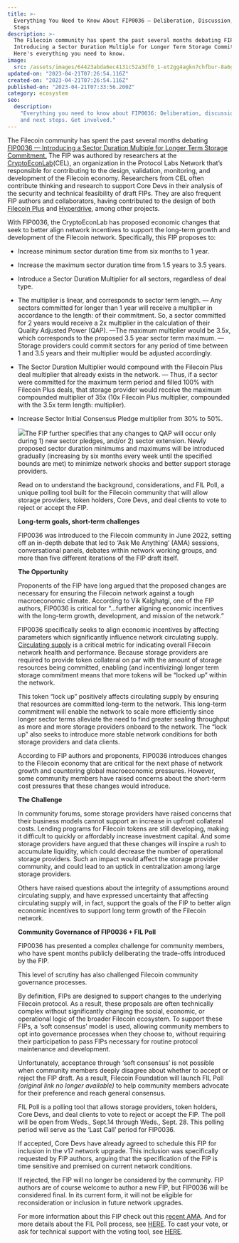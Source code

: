 ```yaml
---
title: >-
  Everything You Need to Know About FIP0036 — Deliberation, Discussion, and Next
  Steps
description: >-
  The Filecoin community has spent the past several months debating FIP0036 —
  Introducing a Sector Duration Multiple for Longer Term Storage Commitment.
  Here's everything you need to know.
image:
  src: /assets/images/64423abda6ec4131c52a3df0_1-et2gg4agkn7chfbur-8a6g.webp
updated-on: "2023-04-21T07:26:54.116Z"
created-on: "2023-04-21T07:26:54.116Z"
published-on: "2023-04-21T07:33:56.200Z"
category: ecosystem
seo:
  description:
    "Everything you need to know about FIP0036: Deliberation, discussion,
    and next steps. Get involved."
---
```


The Filecoin community has spent the past several months debating [FIP0036 — Introducing a Sector Duration Multiple for Longer Term Storage Commitment.](https://github.com/filecoin-project/FIPs/blob/master/FIPS/fip-0036.md) The FIP was authored by researchers at the [CryptoEconLab](https://research.protocol.ai/groups/cryptoeconlab/)(CEL), an organization in the Protocol Labs Network that’s responsible for contributing to the design, validation, monitoring, and development of the Filecoin economy. Researchers from CEL often contribute thinking and research to support Core Devs in their analysis of the security and technical feasibility of draft FIPs. They are also frequent FIP authors and collaborators, having contributed to the design of both [Filecoin Plus](https://github.com/filecoin-project/FIPs/blob/master/FIPS/fip-0003.md) and [Hyperdrive](https://github.com/filecoin-project/FIPs/blob/master/FIPS/fip-0013.md), among other projects.

With FIP0036, the CryptoEconLab has proposed economic changes that seek to better align network incentives to support the long-term growth and development of the Filecoin network. Specifically, this FIP proposes to:

- Increase minimum sector duration time from six months to 1 year.

- Increase the maximum sector duration time from 1.5 years to 3.5 years.

- Introduce a Sector Duration Multiplier for all sectors, regardless of deal type.

- The multiplier is linear, and corresponds to sector term length.
  — Any sectors committed for longer than 1 year will receive a multiplier in accordance to the length: of their commitment. So, a sector committed for 2 years would receive a 2x multiplier in the calculation of their Quality Adjusted Power (QAP).
  —The maximum multiplier would be 3.5x, which corresponds to the proposed 3.5 year sector term maximum.
  — Storage providers could commit sectors for any period of time between 1 and 3.5 years and their multiplier would be adjusted accordingly.

- The Sector Duration Multiplier would compound with the Filecoin Plus deal multiplier that already exists in the network.
  — Thus, if a sector were committed for the maximum term period and filled 100% with Filecoin Plus deals, that storage provider would receive the maximum compounded multiplier of 35x (10x Filecoin Plus multiplier, compounded with the 3.5x term length: multiplier).

- Increase Sector Initial Consensus Pledge multiplier from 30% to 50%.

  ![](/assets/images/643e68b3809f6b3b46ce740c_1-ovn71sa_ni4z_pd90f4uwg.webp)The FIP further specifies that any changes to QAP will occur only during 1) new sector pledges, and/or 2) sector extension. Newly proposed sector duration minimums and maximums will be introduced gradually (increasing by six months every week until the specified bounds are met) to minimize network shocks and better support storage providers.

  Read on to understand the background, considerations, and FIL Poll, a unique polling tool built for the Filecoin community that will allow storage providers, token holders, Core Devs, and deal clients to vote to reject or accept the FIP.

  **Long-term goals, short-term challenges**

  FIP0036 was introduced to the Filecoin community in June 2022, setting off an in-depth debate that led to ‘Ask Me Anything’ (AMA) sessions, conversational panels, debates within network working groups, and more than five different iterations of the FIP draft itself.

  **The Opportunity**

  Proponents of the FIP have long argued that the proposed changes are necessary for ensuring the Filecoin network against a tough macroeconomic climate. According to Vik Kalghatgi, one of the FIP authors, FIP0036 is critical for “…further aligning economic incentives with the long-term growth, development, and mission of the network.”

  FIP0036 specifically seeks to align economic incentives by affecting parameters which significantly influence network circulating supply. [Circulating supply](https://filecoin.io/blog/filecoin-circulating-supply/) is a critical metric for indicating overall Filecoin network health and performance. Because storage providers are required to provide token collateral on par with the amount of storage resources being committed, enabling (and incentivizing) longer term storage commitment means that more tokens will be “locked up” within the network.

  This token “lock up” positively affects circulating supply by ensuring that resources are committed long-term to the network. This long-term commitment will enable the network to scale more efficiently since longer sector terms alleviate the need to find greater sealing throughput as more and more storage providers onboard to the network. The “lock up” also seeks to introduce more stable network conditions for both storage providers and data clients.

  According to FIP authors and proponents, FIP0036 introduces changes to the Filecoin economy that are critical for the next phase of network growth and countering global macroeconomic pressures. However, some community members have raised concerns about the short-term cost pressures that these changes would introduce.

  **The Challenge**

  In community forums, some storage providers have raised concerns that their business models cannot support an increase in upfront collateral costs. Lending programs for Filecoin tokens are still developing, making it difficult to quickly or affordably increase investment capital. And some storage providers have argued that these changes will inspire a rush to accumulate liquidity, which could decrease the number of operational storage providers. Such an impact would affect the storage provider community, and could lead to an uptick in centralization among large storage providers.

  Others have raised questions about the integrity of assumptions around circulating supply, and have expressed uncertainty that affecting circulating supply will, in fact, support the goals of the FIP to better align economic incentives to support long term growth of the Filecoin network.

  **Community Governance of FIP0036 + FIL Poll**

  FIP0036 has presented a complex challenge for community members, who have spent months publicly deliberating the trade-offs introduced by the FIP.

  This level of scrutiny has also challenged Filecoin community governance processes.

  By definition, FIPs are designed to support changes to the underlying Filecoin protocol. As a result, these proposals are often technically complex without significantly changing the social, economic, or operational logic of the broader Filecoin ecosystem. To support these FIPs, a ‘soft consensus’ model is used, allowing community members to opt into governance processes when they choose to, without requiring their participation to pass FIPs necessary for routine protocol maintenance and development.

  Unfortunately, acceptance through ‘soft consensus’ is not possible when community members deeply disagree about whether to accept or reject the FIP draft. As a result, Filecoin Foundation will launch FIL Poll _(original link no longer available)_ to help community members advocate for their preference and reach general consensus.

  FIL Poll is a polling tool that allows storage providers, token holders, Core Devs, and deal clients to vote to reject or accept the FIP. The poll will be open from Weds., Sept.14 through Weds., Sept. 28. This polling period will serve as the ‘Last Call’ period for FIP0036.

  If accepted, Core Devs have already agreed to schedule this FIP for inclusion in the v17 network upgrade. This inclusion was specifically requested by FIP authors, arguing that the specification of the FIP is time sensitive and premised on current network conditions.

  If rejected, the FIP will no longer be considered by the community. FIP authors are of course welcome to author a new FIP, but FIP0036 will be considered final. In its current form, it will not be eligible for reconsideration or inclusion in future network upgrades.

  For more information about this FIP check out this [recent AMA](https://www.youtube.com/watch?v=Z6T4AiOpxJU). And for more details about the FIL Poll process, see [HERE](https://github.com/filecoin-project/FIPs/discussions/464). To cast your vote, or ask for technical support with the voting tool, see [HERE](https://pl-strflt.notion.site/How-to-sign-a-vote-on-FilPoll-using-Lotus-Glif-95d9b0a32f9c48858574f9cb072c054b).
